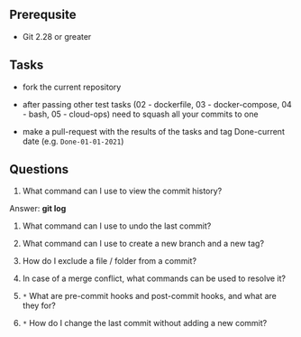 ## Prerequsite

* Git 2.28 or greater

## Tasks

* fork the current repository

* after passing other test tasks (02 - dockerfile, 03 - docker-compose, 04 - bash, 05 - cloud-ops) need to squash all your commits to one

* make a pull-request with the results of the tasks and tag Done-current date (e.g. `Done-01-01-2021`)


## Questions

1. What command can I use to view the commit history?

Answer: **git log**

1. What command can I use to undo the last commit?

1. What command can I use to create a new branch and a new tag?

1. How do I exclude a file / folder from a commit?

1. In case of a merge conflict, what commands can be used to resolve it?

1. `*` What are pre-commit hooks and post-commit hooks, and what are they for?

1. `*` How do I change the last commit without adding a new commit?
